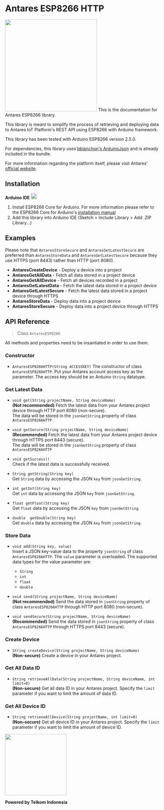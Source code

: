 # Antares ESP8266 HTTP  
<img src="http://i64.tinypic.com/2gsmuxc.jpg" width="300">  
This is the documentation for Antares ESP8266 library.  

This library is meant to simplify the process of retrieving and deploying data to Antares IoT Platform's REST API using ESP8266 with Arduino framework.  

This library has been tested with Arduino ESP8266 version 2.5.0.

For dependencies, this library uses [bblanchon's ArduinoJson](https://github.com/bblanchon/ArduinoJson) and is already included in the bundle.    

For more information regarding the platform itself, please visit Antares' [official website](https://antares.id/).

## Installation  
**Arduino IDE** <img src="https://camo.githubusercontent.com/647cefc4a331bc5ab2a760d3c731b9d0b3f1259b/68747470733a2f2f7777772e61726475696e6f2e63632f66617669636f6e2e69636f" width="20">  
1. Install ESP8266 Core for Arduino. For more information please refer to the ESP8266 Core for Arduino's [installation manual](https://github.com/esp8266/Arduino#installing-with-boards-manager)
2. Add this library into Arduino IDE (Sketch > Include Library > Add .ZIP Library...)  

## Examples
Please note that `AntaresStoreSecure` and `AntaresGetLatestSecure` are preferred than `AntaresStoreData` and `AntaresGetLatestSecure` because they use HTTPS (port 8443) rather than HTTP (port 8080).  

* **AntaresCreateDevice** - Deploy a device into a project  
* **AntaresGetAllData** - Fetch all data stored in a project device  
* **AntaresGetAllDevice** - Fetch all devices recorded in a project  
* **AntaresGetLatestData** - Fetch the latest data stored in a project device
* **AntaresGetLatestSecure** - Fetch the latest data stored in a project device through HTTPS  
* **AntaresStoreData** - Deploy data into a project device
* **AntaresStoreSecure** - Deploy data into a project device through HTTPS  

## API Reference

> Class `AntaresESP8266`  

All methods and properties need to be insantiated in order to use them.

### Constructor
* `AntaresESP8266HTTP(String ACCESSKEY)`
The constructor of class `AntaresESP8266HTTP`. Put your Antares account access key as the parameter. The access key should be an Arduino `String` datatype.

### Get Latest Data
* `void get(String projectName, String deviceName)`  
**(Not recommended)** Fetch the latest data from your Antares project device through HTTP port 8080 (non-secure).   
The data will be stored in the `jsonGetString` property of class `AntaresESP8266HTTP`  

* `void getSecure(String projectName, String deviceName)`  
**(Recommended)** Fetch the latest data from your Antares project device through HTTPS port 8443 (secure).   
The data will be stored in the `jsonGetString` property of class `AntaresESP8266HTTP`  

* `void getSuccess()`  
Check if the latest data is successfully received.

* `String getString(String key)`  
Get `String` data by accessing the JSON `key` from `jsonGetString`.  

* `int getInt(String key)`  
Get `int` data by accessing the JSON `key` from `jsonGetString`.  

* `float getFloat(String key)`  
Get `float` data by accessing the JSON `key` from `jsonGetString`.  

* `double  getDouble(String key)`  
Get `double` data by accessing the JSON `key` from `jsonGetString`.  

### Store Data
* `void add(String key, value)`  
Insert a JSON key-value data to the property `jsonString` of class `AntaresESP8266HTTP`. The `value` parameter is overloaded. The supported data types for the value parameter are:
    * `String`
    * `int`
    * `float`
    * `double`  

* `void send(String projectName, String deviceName)`    
**(Not recommended)** Send the data stored in `jsonString` property of class `AntaresESP8266HTTP` through HTTP port 8080 (non-secure).  

* `void sendSecure(String projectName, String deviceName)`  
**(Recommended)** Send the data stored in `jsonString` property of class `AntaresESP8266HTTP` through HTTPS port 8443 (secure).  

### Create Device
* `String createDevice(String projectName, String deviceName)`  
**(Non-secure)** Create a device in your Antares project.  

### Get All Data ID
* `String retrieveAllData(String projectName, String deviceName, int limit=0)`  
**(Non-secure)** Get all data ID in your Antares project. Specify the `limit` parameter if you want to limit the amount of data ID.  

### Get All Device ID
* `String retrieveAllDevice(String projectName, int limit=0)`  
**(Non-secure)** Get all device ID in your Antares project. Specify the `limit` parameter if you want to limit the amount of device ID.  

<img src="https://upload.wikimedia.org/wikipedia/id/thumb/c/c4/Telkom_Indonesia_2013.svg/1200px-Telkom_Indonesia_2013.svg.png" width="200">  

**Powered by Telkom Indonesia**  
